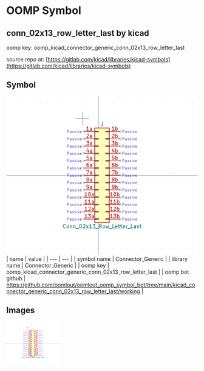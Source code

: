 # OOMP Symbol  
## conn_02x13_row_letter_last  by kicad  
  
oomp key: oomp_kicad_connector_generic_conn_02x13_row_letter_last  
  
source repo at: [https://gitlab.com/kicad/libraries/kicad-symbols](https://gitlab.com/kicad/libraries/kicad-symbols)  
## Symbol  
  
[![working.png](working_600.png)](working.png)  
| name | value | 
| --- | --- | 
| symbol name | Connector_Generic | 
| library name | Connector_Generic | 
| oomp key | oomp_kicad_connector_generic_conn_02x13_row_letter_last | 
| oomp bot github | https://github.com/oomlout/oomlout_oomp_symbol_bot/tree/main/kicad_connector_generic_conn_02x13_row_letter_last/working | 
## Images  
  
[![working.png](working_140.png)](working.png)  
